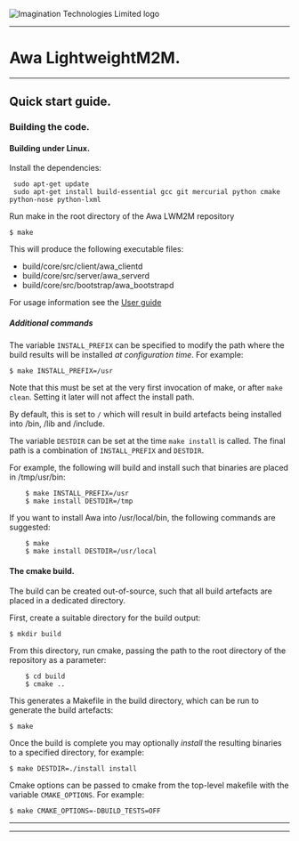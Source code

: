 
![Imagination Technologies Limited logo](img.png)

----


# Awa LightweightM2M.



----

## Quick start guide.


### Building the code.


#### Building under Linux.

Install the dependencies:


```
 sudo apt-get update
 sudo apt-get install build-essential gcc git mercurial python cmake python-nose python-lxml  
```

Run make in the root directory of the Awa LWM2M repository


```$ make```


This will produce the following executable files:

* build/core/src/client/awa_clientd
* build/core/src/server/awa_serverd
* build/core/src/bootstrap/awa_bootstrapd

 
For usage information see the [User guide](userguide.md)

##### Additional commands

The variable `INSTALL_PREFIX` can be specified to modify the path where the build results will be installed *at configuration time*. For example:

```$ make INSTALL_PREFIX=/usr``` 

Note that this must be set at the very first invocation of make, or after `make clean`. Setting it later will not affect the install path.
 
By default, this is set to `/` which will result in build artefacts being installed into /bin, /lib and /include.

The variable `DESTDIR` can be set at the time `make install` is called. The final path is a combination of `INSTALL_PREFIX` and `DESTDIR`.

For example, the following will build and install such that binaries are placed in /tmp/usr/bin:

```
    $ make INSTALL_PREFIX=/usr
    $ make install DESTDIR=/tmp
``` 

If you want to install Awa into /usr/local/bin, the following commands are suggested:

```
    $ make
    $ make install DESTDIR=/usr/local
```

#### The cmake build.


The build can be created out-of-source, such that all build artefacts are placed in a dedicated directory.


First, create a suitable directory for the build output:


```$ mkdir build ```


From this directory, run cmake, passing the path to the root directory of the repository as a parameter:

```
    $ cd build
    $ cmake ..
```


This generates a Makefile in the build directory, which can be run to generate the build artefacts:


```$ make ```


Once the build is complete you may optionally *install* the resulting binaries to a specified directory, for example:


```$ make DESTDIR=./install install ```


Cmake options can be passed to cmake from the top-level makefile with the variable `CMAKE_OPTIONS`. For example:

```$ make CMAKE_OPTIONS=-DBUILD_TESTS=OFF```


----

----

